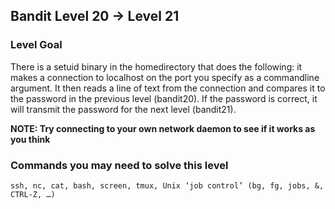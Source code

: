 ## Bandit Level 20 -> Level 21

### Level Goal

There is a setuid binary in the homedirectory that does the following: it makes a connection to localhost on the port you specify as a commandline argument. It then reads a line of text from the connection and compares it to the password in the previous level (bandit20). If the password is correct, it will transmit the password for the next level (bandit21).

**NOTE: Try connecting to your own network daemon to see if it works as you think**

### Commands you may need to solve this level

`ssh, nc, cat, bash, screen, tmux, Unix ‘job control’ (bg, fg, jobs, &, CTRL-Z, …)`